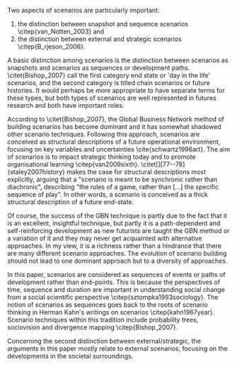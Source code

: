 Two aspects of scenarios are particularly important:

1. the distinction between snapshot and sequence scenarios \citep{van_Notten_2003} and
2. the distinction between external and strategic scenarios \citep{B_rjeson_2006}.

A basic distinction among scenarios is the distinction between scenarios as snapshots and scenarios as sequences or development paths. \citet{Bishop_2007} call the first category end state or 'day in the life' scenarios, and the second category is titled chain scenarios or future histories. It would perhaps be more appropriate to have separate terms for these types, but both types of scenarios are well represented in futures research and both have important roles.

According to \citet{Bishop_2007}, the Global Business Network method of building scenarios has become dominant and it has somewhat shadowed other scenario techniques. Following this approach, scenarios are conceived as structural descriptions of a future operational environment, focusing on key variables and uncertainties \cite{schwartz1996art}. The aim of scenarios is to impact strategic thinking today and to promote organisational learning \citep{van2009sixth}. \citet[][77--78]{staley2007history} makes the case for structural descriptions most explicitly, arguing that a "scenario is meant to be synchronic rather than diachronic", describing "the rules of a game, rather than [...] the specific sequence of play". In other words, a scenario is conceived as a thick structural description of a future end-state.

Of course, the success of the GBN technique is partly due to the fact that it is an excellent, insightful technique, but partly it is a path-dependent and self-reinforcing development as new futurists are taught the GBN method or a variation of it and they may never get acquainted with alternative approaches. In my view, it is a richness rather than a hindrance that there are many different scenario approaches. The evolution of scenario building should not lead to one dominant approach but to a diversity of approaches.

In this paper, scenarios are considered as sequences of events or paths of development rather than end-points. This is because the perspectives of time, sequence and duration are important in understanding social change from a social scientific perspective \citep{sztompka1993sociology}. The notion of scenarios as sequences goes back to the roots of scenario thinking in Herman Kahn's writings on scenarios \citep{kahn1967year}.
Scenario techniques within this tradition include probability trees, sociovision and divergence mapping \citep{Bishop_2007}.

Concerning the second distinction between external/strategic, the arguments in this paper mostly relate to external scenarios, focusing on the developments in the societal surroundings.